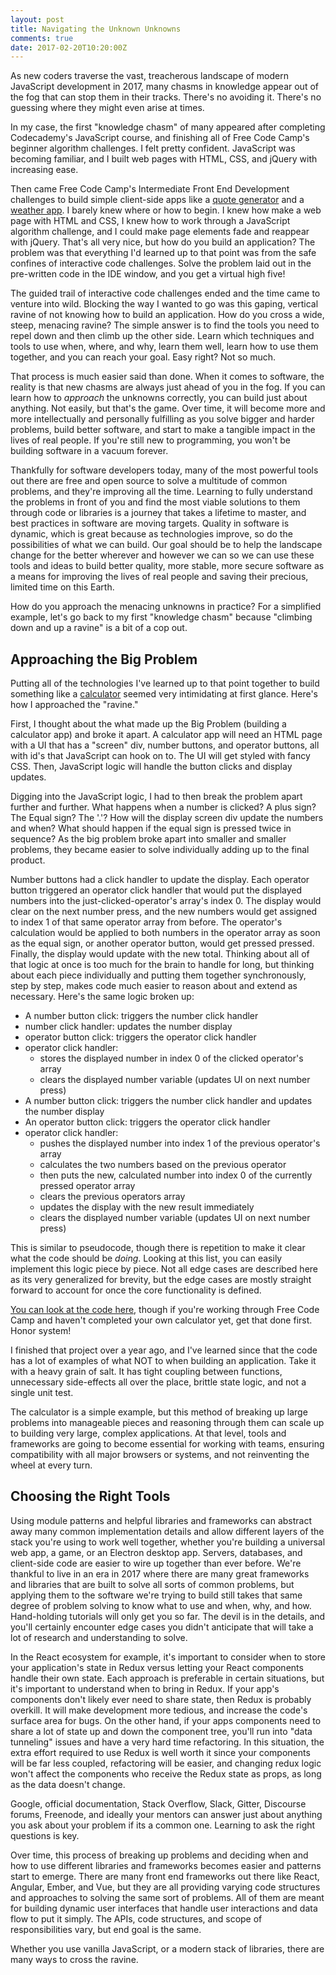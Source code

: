 ```yaml
---
layout: post
title: Navigating the Unknown Unknowns
comments: true
date: 2017-02-20T10:20:00Z
---
```


As new coders traverse the vast, treacherous landscape of modern JavaScript development in 2017, many chasms in knowledge appear out of the fog that can stop them in their tracks. There's no avoiding it. There's no guessing where they might even arise at times.

In my case, the first "knowledge chasm" of many appeared after completing Codecademy's JavaScript course, and finishing all of Free Code Camp's beginner algorithm challenges. I felt pretty confident. JavaScript was becoming familiar, and I built web pages with HTML, CSS, and jQuery with increasing ease.

Then came Free Code Camp's Intermediate Front End Development challenges to build simple client-side apps like a [quote generator](http://codepen.io/dprsky/full/VvYwbv) and a [weather app](https://weather.matttrifilo.com/). I barely knew where or how to begin. I knew how make a web page with HTML and CSS, I knew how to work through a JavaScript algorithm challenge, and I could make page elements fade and reappear with jQuery. That's all very nice, but how do you build an application? The problem was that everything I'd learned up to that point was from the safe confines of interactive code challenges. Solve the problem laid out in the pre-written code in the IDE window, and you get a virtual high five!

The guided trail of interactive code challenges ended and the time came to venture into wild. Blocking the way I wanted to go was this gaping, vertical ravine of not knowing how to build an application. How do you cross a wide, steep, menacing ravine? The simple answer is to find the tools you need to repel down and then climb up the other side. Learn which techniques and tools to use when, where, and why, learn them well, learn how to use them together, and you can reach your goal. Easy right? Not so much.

<!--break-->

That process is much easier said than done. When it comes to software, the reality is that new chasms are always just ahead of you in the fog. If you can learn how to *approach* the unknowns correctly, you can build just about anything. Not easily, but that's the game. Over time, it will become more and more intellectually and personally fulfilling as you solve bigger and harder problems, build better software, and start to make a tangible impact in the lives of real people. If you're still new to programming, you won't be building software in a vacuum forever.

Thankfully for software developers today, many of the most powerful tools out there are free and open source to solve a multitude of common problems, and they're improving all the time. Learning to fully understand the problems in front of you and find the most viable solutions to them through code or libraries is a journey that takes a lifetime to master, and best practices in software are moving targets. Quality in software is dynamic, which is great because as technologies improve, so do the possibilities of what we can build. Our goal should be to help the landscape change for the better wherever and however we can so we can use these tools and ideas to build better quality, more stable, more secure software as a means for improving the lives of real people and saving their precious, limited time on this Earth.

How do you approach the menacing unknowns in practice? For a simplified example, let's go back to my first "knowledge chasm" because "climbing down and up a ravine" is a bit of a cop out.

## Approaching the Big Problem

Putting all of the technologies I've learned up to that point together to build something like a [calculator](https://calculator.matttrifilo.com/) seemed very intimidating at first glance. Here's how I approached the "ravine."

First, I thought about the what made up the Big Problem (building a calculator app) and broke it apart. A calculator app will need an HTML page with a UI that has a "screen" div, number buttons, and operator buttons, all with id's that JavaScript can hook on to. The UI will get styled with fancy CSS. Then, JavaScript logic will handle the button clicks and display updates.

Digging into the JavaScript logic, I had to then break the problem apart further and further. What happens when a number is clicked? A plus sign? The Equal sign? The '.'? How will the display screen div update the numbers and when? What should happen if the equal sign is pressed twice in sequence? As the big problem broke apart into smaller and smaller problems, they became easier to solve individually adding up to the final product.

Number buttons had a click handler to update the display. Each operator button triggered an operator click handler that would put the displayed numbers into the just-clicked-operator's array's index 0. The display would clear on the next number press, and the new numbers would get assigned to index 1 of that same operator array from before. The operator's calculation would be applied to both numbers in the operator array as soon as the equal sign, or another operator button, would get pressed pressed. Finally, the display would update with the new total. Thinking about all of that logic at once is too much for the brain to handle for long, but thinking about each piece individually and putting them together synchronously, step by step, makes code much easier to reason about and extend as necessary. Here's the same logic broken up:

* A number button click: triggers the number click handler
* number click handler: updates the number display
* operator button click: triggers the operator click handler
* operator click handler:
  - stores the displayed number in index 0 of the  clicked operator's array
  - clears the displayed number variable (updates UI on next number press)
* A number button click: triggers the number click handler and updates the number display
* An operator button click: triggers the operator click handler
* operator click handler:
  - pushes the displayed number into index 1 of the previous operator's array
  - calculates the two numbers based on the previous operator
  - then puts the new, calculated number into index 0 of the currently pressed operator array
  - clears the previous operators array
  - updates the display with the new result immediately
  - clears the displayed number variable (updates UI on next number press)

This is similar to pseudocode, though there is repetition to make it clear what the code should be *doing*. Looking at this list, you can easily implement this logic piece by piece. Not all edge cases are described here as its very generalized for brevity, but the edge cases are mostly straight forward to account for once the core functionality is defined.

[You can look at the code here](https://github.com/itxchy/FCC-calculator/blob/master/source/js/app.js), though if you're working through Free Code Camp and haven't completed your own calculator yet, get that done first. Honor system!

I finished that project over a year ago, and I've learned since that the code has a lot of examples of what NOT to when building an application. Take it with a heavy grain of salt. It has tight coupling between functions, unnecessary side-effects all over the place, brittle state logic, and not a single unit test.

The calculator is a simple example, but this method of breaking up large problems into manageable pieces and reasoning through them can scale up to building very large, complex applications. At that level, tools and frameworks are going to become essential for working with teams, ensuring compatibility with all major browsers or systems, and not reinventing the wheel at every turn.

## Choosing the Right Tools

Using module patterns and helpful libraries and frameworks can abstract away many common implementation details and allow different layers of the stack you're using to work well together, whether you're building a universal web app, a game, or an Electron desktop app. Servers, databases, and client-side code are easier to wire up together than ever before. We're thankful to live in an era in 2017 where there are many great frameworks and libraries that are built to solve all sorts of common problems, but applying them to the software we're trying to build still takes that same degree of problem solving to know what to use and when, why, and how. Hand-holding tutorials will only get you so far. The devil is in the details, and you'll certainly encounter edge cases you didn't anticipate that will take a lot of research and understanding to solve.

In the React ecosystem for example, it's important to consider when to store your application's state in Redux versus letting your React components handle their own state. Each approach is preferable in certain situations, but it's important to understand when to bring in Redux. If your app's components don't likely ever need to share state, then Redux is probably overkill. It will make development more tedious, and increase the code's surface area for bugs. On the other hand, if your apps components need to share a lot of state up and down the component tree, you'll run into "data tunneling" issues and have a very hard time refactoring. In this situation, the extra effort required to use Redux is well worth it since your components will be far less coupled, refactoring will be easier, and changing redux logic won't affect the components who receive the Redux state as props, as long as the data doesn't change.

Google, official documentation, Stack Overflow, Slack, Gitter, Discourse forums, Freenode, and ideally your mentors can answer just about anything you ask about your problem if its a common one. Learning to ask the right questions is key.

Over time, this process of breaking up problems and deciding when and how to use different libraries and frameworks becomes easier and patterns start to emerge. There are many front end frameworks out there like React, Angular, Ember, and Vue, but they are all providing varying code structures and approaches to solving the same sort of problems. All of them are meant for building dynamic user interfaces that handle user interactions and data flow to put it simply. The APIs, code structures, and scope of responsibilities vary, but end goal is the same.

Whether you use vanilla JavaScript, or a modern stack of libraries, there are many ways to cross the ravine.
